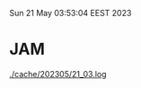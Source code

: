 Sun 21 May 03:53:04 EEST 2023
# JAM
<a href='./cache/202305/21_03.log'>./cache/202305/21_03.log</a>

